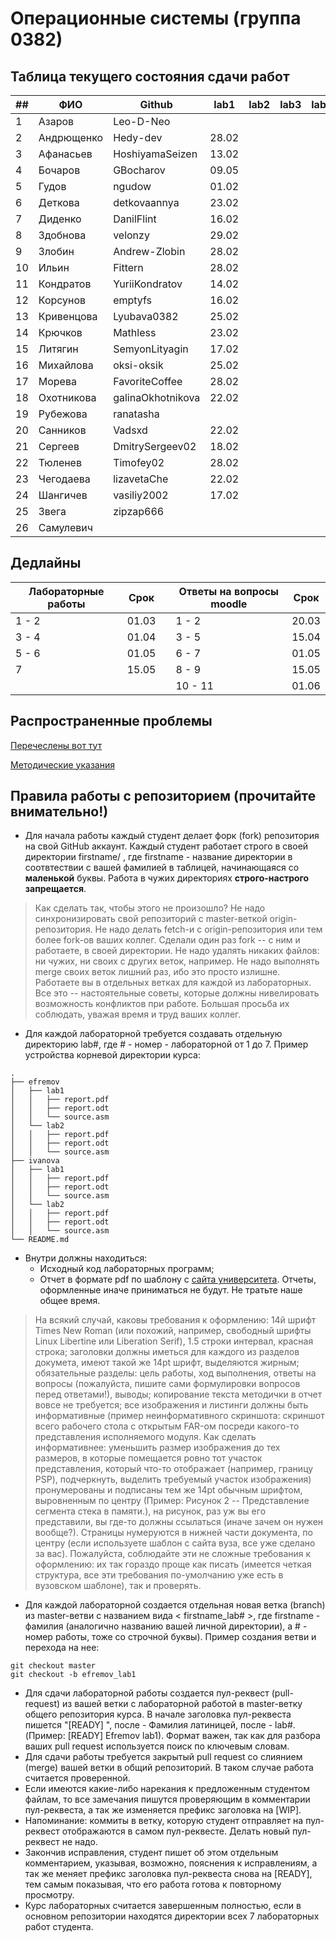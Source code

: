 # Операционные системы (группа 0382)

## Таблица текущего состояния сдачи работ

| ##   | ФИО        | Github            | lab1  | lab2  | lab3  | lab4  | lab5  | lab6  | lab7  |
| ---- | ---------- | ----------------- | ----- | ----- | ----- | ----- | ----- | ----- | ----- |
| 1    | Азаров     | Leo-D-Neo         |       |       |       |       |       |       |       |
| 2    | Андрющенко | Hedy-dev          | 28.02 |       |       |       |       |       |       |
| 3    | Афанасьев  | HoshiyamaSeizen   | 13.02 |       |       |       |       |       |       |
| 4    | Бочаров    | GBocharov         | 09.05 |       |       |       |       |       |       |
| 5    | Гудов      | ngudow            | 01.02 |       |       |       |       |       |       |
| 6    | Деткова    | detkovaannya      | 23.02 |       |       |       |       |       |       |
| 7    | Диденко    | DanilFlint        | 16.02 |       |       |       |       |       |       |
| 8    | Здобнова   | velonzy           | 29.02 |       |       |       |       |       |       |
| 9    | Злобин     | Andrew-Zlobin     | 28.02 |       |       |       |       |       |       |
| 10   | Ильин      | Fittern           | 28.02 |       |       |       |       |       |       |
| 11   | Кондратов  | YuriiKondratov    | 14.02 |       |       |       |       |       |       |
| 12   | Корсунов   | emptyfs           | 16.02 |       |       |       |       |       |       |
| 13   | Кривенцова | Lyubava0382       | 25.02 |       |       |       |       |       |       |
| 14   | Крючков    | Mathless          | 23.02 |       |       |       |       |       |       |
| 15   | Литягин    | SemyonLityagin    | 17.02 |       |       |       |       |       |       |
| 16   | Михайлова  | oksi-oksik        | 25.02 |       |       |       |       |       |       |
| 17   | Морева     | FavoriteCoffee    | 28.02 |       |       |       |       |       |       |
| 18   | Охотникова | galinaOkhotnikova | 22.02 |       |       |       |       |       |       |
| 19   | Рубежова   | ranatasha         |       |       |       |       |       |       |       |
| 20   | Санников   | Vadsxd            | 22.02 |       |       |       |       |       |       |
| 21   | Сергеев    | DmitrySergeev02   | 18.02 |       |       |       |       |       |       |
| 22   | Тюленев    | Timofey02         | 28.02 |       |       |       |       |       |       |
| 23   | Чегодаева  | lizavetaChe       | 22.02 |       |       |       |       |       |       |
| 24   | Шангичев   | vasiliy2002       | 17.02 |       |       |       |       |       |       |
| 25   | Звега      | zipzap666         |       |       |       |       |       |       |       |
| 26   | Самулевич  |                   |       |       |       |       |       |       |       |

## Дедлайны

| Лабораторные работы | Срок  | | Ответы на вопросы moodle | Срок  |
| ------------------- | ----- |-| ------------------------ | ----- |
|       1 - 2         | 01.03 | |          1 - 2           | 20.03 |
|       3 - 4         | 01.04 | |          3 - 5           | 15.04 |
|       5 - 6         | 01.05 | |          6 - 7           | 01.05 |
|         7           | 15.05 | |          8 - 9           | 15.05 |
|                     |       | |         10 - 11          | 01.06 |

## Распространенные проблемы

[Перечеслены вот тут](./FAQ.md)

[Методические указания](./os_labs_guide.pdf)

## Правила работы с репозиторием (прочитайте внимательно!)

 - Для начала работы каждый студент делает форк (fork) репозитория на свой GitHub аккаунт.
Каждый студент работает строго в своей директории firstname/ , где firstname - название директории в соотвтествии с вашей фамилией в таблицей, начинающаяся со **маленькой** буквы. Работа в чужих директориях **строго-настрого запрещается**.

> Как сделать так, чтобы этого не произошло? Не надо синхронизировать свой репозиторий с master-веткой origin-репозитория. Не надо делать fetch-и с origin-репозитория или тем более fork-ов ваших коллег. Сделали один раз fork -- с ним и работаете, в своей директории. Не надо удалять никаких файлов: ни чужих, ни своих с других веток, например. Не надо выполнять merge своих веток лишний раз, ибо это просто излишне. Работаете вы в отдельных ветках для каждой из лабораторных. Все это -- настоятельные советы, которые должны нивелировать возможность конфликтов при работе. Большая просьба их соблюдать, уважая время и труд ваших коллег.

- Для каждой лабораторной требуется создавать отдельную директорию lab#, где # - номер - лабораторной от 1 до 7. Пример устройства корневой директории курса:

```
.
├── efremov
│   ├── lab1
│   │   ├── report.pdf
│   │   ├── report.odt
│   │   └── source.asm
│   └── lab2
│   │   ├── report.pdf
│   │   ├── report.odt
│   │   └── source.asm
├── ivanova
│   ├── lab1
│   │   ├── report.pdf
│   │   ├── report.odt
│   │   └── source.asm
│   └── lab2
│   │   ├── report.pdf
│   │   ├── report.odt
│   │   └── source.asm
└── README.md
```

- Внутри должны находиться:
    - Исходный код лабораторных программ;
    - Отчет в формате pdf по шаблону с [сайта университета](https://etu.ru/ru/studentam/dokumenty-dlya-ucheby/). Отчеты, оформленные иначе приниматься не будут. Не тратьте наше общее время.

> На всякий случай, каковы требования к оформлению: 14й шрифт Times New Roman (или похожий, например, свободный шрифты Linux Libertine или Liberation Serif), 1.5 строки интервал, красная строка; заголовки должны иметься для каждого из разделов докумета, имеют такой же 14pt шрифт, выделяются жирным; обязательные разделы: цель работы, ход выполнения, ответы на вопросы (пожалуйста, пишите сами формулировки вопросов перед ответами!), выводы; копирование текста методички в отчет вовсе не требуется; все изображения и листинги должны быть информативные (пример неинформативного скриншота: скриншот всего рабочего стола с открытым FAR-ом посреди какого-то представления исполняемого модуля. Как сделать информативнее: уменьшить размер изображения до тех размеров, в которые помещается ровно тот участок представления, который что-то отображает (например, границу PSP), подчеркнуть, выделить требуемый участок изображения) пронумерованы и подписаны тем же 14pt обычным шрифтом, выровненным по центру (Пример: Рисунок 2 -- Представление сегмента стека в памяти.), на рисунок, раз уж вы его представили, вы где-то должны ссылаться (иначе зачем он нужен вообще?). Страницы нумеруются в нижней части документа, по центру (если используете шаблон с сайта вуза, все уже сделано за вас). Пожалуйста, соблюдайте эти не сложные требования к оформлению: их так гораздо проще как писать (имеется четкая структура, все эти требования по-умолчанию уже есть в вузовском шаблоне), так и проверять.

- Для каждой лабораторной создается отдельная новая ветка (branch) из master-ветви с названием вида < firstname_lab# >, где firstname - фамилия (аналогично названию вашей личной директории), а # - номер работы, тоже со строчной буквы). Пример создания ветви и перехода на нее:
```
git checkout master
git checkout -b efremov_lab1
```
- Для сдачи лабораторной работы создается пул-реквест (pull-request) из вашей ветки с лабораторной работой в master-ветку общего репозитория курса. В начале заголовка пул-реквеста пишется "[READY] ", после - Фамилия латиницей, после - lab#. (Пример: [READY] Efremov lab1). Формат важен, так как для разбора ваших pull request используется поиск по ключевым словам.
- Для сдачи работы требуется закрытый pull request со слиянием (merge) вашей ветки в общий репозиторий. В таком случае работа считается проверенной.
- Если имеются какие-либо нарекания к предложенным студентом файлам, то все замечания пишутся проверяющим в комментарии пул-реквеста, а так же изменяется префикс заголовка на [WIP].
- Напоминание: коммиты в ветку, которую студент отправляет на пул-реквест отображаются в самом пул-реквесте. Делать новый пул-реквест не надо.
- Закончив исправления, студент пишет об этом отдельным комментарием, указывая, возможно, пояснения к исправлениям, а так же меняет префикс заголовка пул-реквеста снова на [READY], тем самым показывая, что его работа готова к повторному просмотру.
- Курс лабораторных считается завершенным полностью, если в основном репозитории находятся директории всех 7 лабораторных работ студента.

